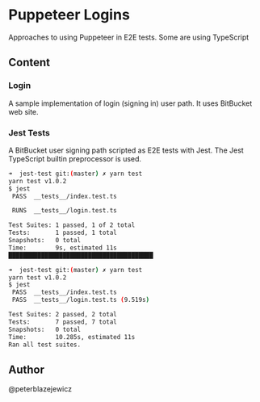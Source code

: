 # Puppeteer Logins

Approaches to using Puppeteer in E2E tests. Some are using TypeScript

## Content

### Login

A sample implementation of login (signing in) user path. It uses BitBucket web site.

### Jest Tests

A BitBucket user signing path scripted as E2E tests with Jest. The Jest TypeScript builtin preprocessor is used.

```bash
➜  jest-test git:(master) ✗ yarn test
yarn test v1.0.2
$ jest
 PASS  __tests__/index.test.ts

 RUNS  __tests__/login.test.ts

Test Suites: 1 passed, 1 of 2 total
Tests:       1 passed, 1 total
Snapshots:   0 total
Time:        9s, estimated 11s
████████████████████████████████████████
```

```bash
➜  jest-test git:(master) ✗ yarn test
yarn test v1.0.2
$ jest
 PASS  __tests__/index.test.ts
 PASS  __tests__/login.test.ts (9.519s)

Test Suites: 2 passed, 2 total
Tests:       7 passed, 7 total
Snapshots:   0 total
Time:        10.285s, estimated 11s
Ran all test suites.
```

## Author

@peterblazejewicz
